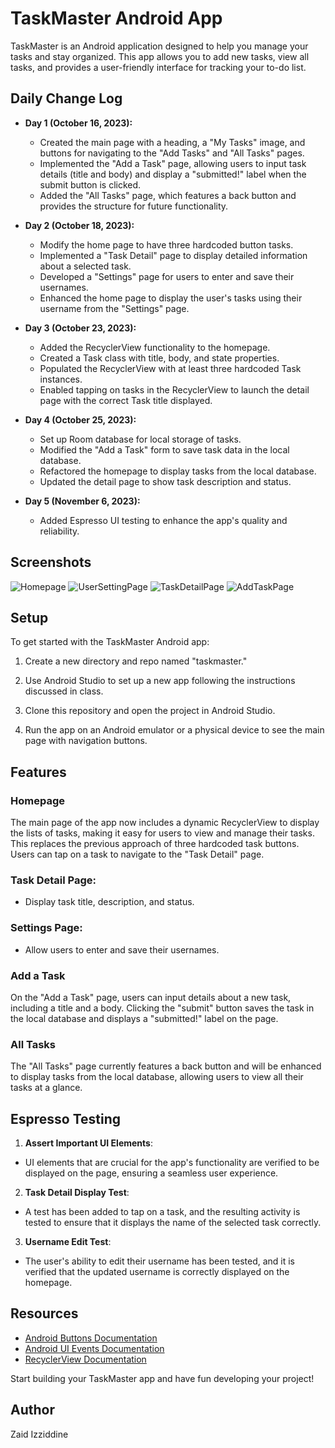 # TaskMaster Android App

TaskMaster is an Android application designed to help you manage your tasks and stay organized. This app allows you to add new tasks, view all tasks, and provides a user-friendly interface for tracking your to-do list.

## Daily Change Log

- **Day 1 (October 16, 2023):**
  - Created the main page with a heading, a "My Tasks" image, and buttons for navigating to the "Add Tasks" and "All Tasks" pages.
  - Implemented the "Add a Task" page, allowing users to input task details (title and body) and display a "submitted!" label when the submit button is clicked.
  - Added the "All Tasks" page, which features a back button and provides the structure for future functionality.

- **Day 2 (October 18, 2023):**
  - Modify the home page to have three hardcoded button tasks.
  - Implemented a "Task Detail" page to display detailed information about a selected task.
  - Developed a "Settings" page for users to enter and save their usernames.
  - Enhanced the home page to display the user's tasks using their username from the "Settings" page.

- **Day 3 (October 23, 2023):**
  - Added the RecyclerView functionality to the homepage.
  - Created a Task class with title, body, and state properties.
  - Populated the RecyclerView with at least three hardcoded Task instances.
  - Enabled tapping on tasks in the RecyclerView to launch the detail page with the correct Task title displayed.

- **Day 4 (October 25, 2023):**
  - Set up Room database for local storage of tasks.
  - Modified the "Add a Task" form to save task data in the local database.
  - Refactored the homepage to display tasks from the local database.
  - Updated the detail page to show task description and status.
  
- **Day 5 (November 6, 2023):**
  - Added Espresso UI testing to enhance the app's quality and reliability.

## Screenshots

![Homepage](screenshots/Home_page_lab29.png)
![UserSettingPage](screenshots/User-Setting-page.png)
![TaskDetailPage](screenshots/Task_details_page_lab29.png)
![AddTaskPage](screenshots/Add_task_page_lab29.png)


## Setup

To get started with the TaskMaster Android app:

1. Create a new directory and repo named "taskmaster."

2. Use Android Studio to set up a new app following the instructions discussed in class.

3. Clone this repository and open the project in Android Studio.

4. Run the app on an Android emulator or a physical device to see the main page with navigation buttons.

## Features

### Homepage

The main page of the app now includes a dynamic RecyclerView to display the lists of tasks, making it easy for users to view and manage their tasks. This replaces the previous approach of three hardcoded task buttons. Users can tap on a task to navigate to the "Task Detail" page.

### Task Detail Page:
- Display task title, description, and status.

### Settings Page:
- Allow users to enter and save their usernames.

### Add a Task

On the "Add a Task" page, users can input details about a new task, including a title and a body. Clicking the "submit" button saves the task in the local database and displays a "submitted!" label on the page.

### All Tasks

The "All Tasks" page currently features a back button and will be enhanced to display tasks from the local database, allowing users to view all their tasks at a glance.


## Espresso Testing
1. **Assert Important UI Elements**:
  - UI elements that are crucial for the app's functionality are verified to be displayed on the page, ensuring a seamless user experience.

2. **Task Detail Display Test**:
  - A test has been added to tap on a task, and the resulting activity is tested to ensure that it displays the name of the selected task correctly.

3. **Username Edit Test**:
  - The user's ability to edit their username has been tested, and it is verified that the updated username is correctly displayed on the homepage.

## Resources

- [Android Buttons Documentation](https://developer.android.com/guide/topics/ui/controls/button)
- [Android UI Events Documentation](https://developer.android.com/guide/topics/ui/ui-events)
- [RecyclerView Documentation](https://developer.android.com/guide/topics/ui/layout/recyclerview)

Start building your TaskMaster app and have fun developing your project!

## Author

Zaid Izziddine
